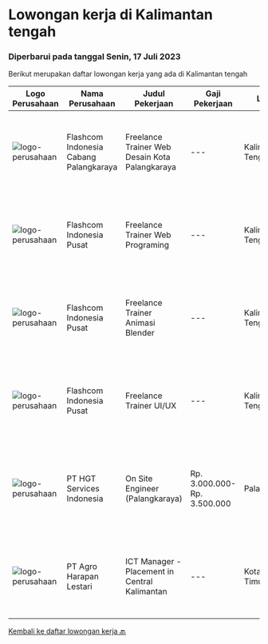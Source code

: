 
  # Lowongan kerja di Kalimantan tengah

  ### Diperbarui pada tanggal Senin, 17 Juli 2023

  Berikut merupakan daftar lowongan kerja yang ada di Kalimantan tengah

  |Logo Perusahaan | Nama Perusahaan | Judul Pekerjaan | Gaji Pekerjaan | Lokasi | Deskripsi | Tanggal diunggah | Pranala |
  | -------------- | --------------- | --------------- | --------- | --------- | -------------- | ------- | ----------- |
  |![logo-perusahaan](https://i.ibb.co/sqvTCh9/112815900-stock-vector-no-image-available-icon-flat-vector.webp)|Flashcom Indonesia Cabang Palangkaraya|Freelance Trainer Web Desain Kota Palangkaraya|---|Kalimantan Tengah|KATEGORI PEKERJAANKategori Pekerjaan                 : Trainer Web DesainLevel Pekerjaan                      : Basic - ExpertDESKRIPSI...|Senin, 10 Juli 2023|https://www.jobstreet.co.id/id/job/freelance-trainer-web-desain-kota-palangkaraya-1036378383?token=0~eb7b83df-a5a5-4f35-b558-3b260ac9836f&sectionRank=1&jobId=jobstreet-id-job-1036378383|
|![logo-perusahaan](https://i.ibb.co/sqvTCh9/112815900-stock-vector-no-image-available-icon-flat-vector.webp)|Flashcom Indonesia Pusat|Freelance Trainer Web Programing|---|Kalimantan Tengah|KATEGORI PEKERJAANKategori Pekerjaan                 : Trainer Web ProgramingLevel Pekerjaan                      : Basic - Expert DESKRIPSI...|Rabu, 05 Juli 2023|https://www.jobstreet.co.id/id/job/freelance-trainer-web-programing-1036340593?token=0~eb7b83df-a5a5-4f35-b558-3b260ac9836f&sectionRank=2&jobId=jobstreet-id-job-1036340593|
|![logo-perusahaan](https://i.ibb.co/sqvTCh9/112815900-stock-vector-no-image-available-icon-flat-vector.webp)|Flashcom Indonesia Pusat|Freelance Trainer Animasi Blender|---|Kalimantan Tengah|KATEGORI PEKERJAANKategori Pekerjaan                 : Trainer Animasi BlenderLevel Pekerjaan                      : Basic - Expert DESKRIPSI...|Rabu, 05 Juli 2023|https://www.jobstreet.co.id/id/job/freelance-trainer-animasi-blender-1036340993?token=0~eb7b83df-a5a5-4f35-b558-3b260ac9836f&sectionRank=3&jobId=jobstreet-id-job-1036340993|
|![logo-perusahaan](https://i.ibb.co/sqvTCh9/112815900-stock-vector-no-image-available-icon-flat-vector.webp)|Flashcom Indonesia Pusat|Freelance Trainer UI/UX|---|Kalimantan Tengah|KATEGORI PEKERJAANKategori Pekerjaan                 : Trainer UI/UXLevel Pekerjaan                      : Basic - Expert DESKRIPSI PEKERJAANKRITERIA...|Rabu, 05 Juli 2023|https://www.jobstreet.co.id/id/job/freelance-trainer-ui-ux-1036340961?token=0~eb7b83df-a5a5-4f35-b558-3b260ac9836f&sectionRank=4&jobId=jobstreet-id-job-1036340961|
|![logo-perusahaan](https://image-service-cdn.seek.com.au/b0d3635bdb46ac2fab278756febb47dbdc756814/ee4dce1061f3f616224767ad58cb2fc751b8d2dc)|PT HGT Services Indonesia|On Site Engineer (Palangkaraya)|Rp. 3.000.000-Rp. 3.500.000|Palangkaraya|URAIAN PEKERJAAN : Melakukan site survey/asset management, yaitu melakukan pendataan perangkat Melakukan preventive maintenance, yaitu melakukan...|Kamis, 29 Juni 2023|https://www.jobstreet.co.id/id/job/on-site-engineer-palangkaraya-4378694?token=0~eb7b83df-a5a5-4f35-b558-3b260ac9836f&sectionRank=5&jobId=jobstreet-id-job-4378694|
|![logo-perusahaan](https://image-service-cdn.seek.com.au/cf504cf0fd63cff79d8947c0ec301d1bfb683f57/ee4dce1061f3f616224767ad58cb2fc751b8d2dc)|PT Agro Harapan Lestari|ICT Manager - Placement in Central Kalimantan|---|Kotawaringin Timur|Job Description Lead ICT division operational planning and projects, organize and negotiate the allocation of IT resources. Develop, implement, and...|Senin, 26 Juni 2023|https://www.jobstreet.co.id/id/job/ict-manager-placement-in-central-kalimantan-4385521?token=0~eb7b83df-a5a5-4f35-b558-3b260ac9836f&sectionRank=6&jobId=jobstreet-id-job-4385521|


  [Kembali ke daftar lowongan kerja 🔙](../README.md#daftar-lowongan-kerja)
  